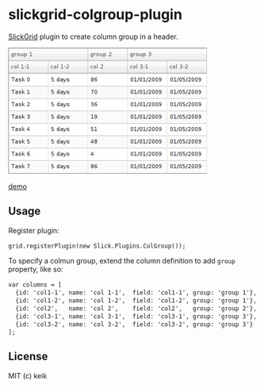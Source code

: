 # slickgrid-colgroup-plugin

[SlickGrid](https://github.com/mleibman/SlickGrid) plugin to create column group in a header.

![](https://github.com/keik/slickgrid-colgroup-plugin/raw/master/screenshots/screenshot.png)

[demo](http://keik.info/products/slickgrid-colgroup-plugin/examples/)

## Usage

Register plugin:

```
grid.registerPlugin(new Slick.Plugins.ColGroup());
```

To specify a colmun group, extend the column definition to add `group` property, like so:

```
var columns = [
  {id: 'col1-1', name: 'col 1-1',  field: 'col1-1', group: 'group 1'},
  {id: 'col1-2', name: 'col 1-2',  field: 'col1-2', group: 'group 1'},
  {id: 'col2',   name: 'col 2',    field: 'col2',   group: 'group 2'},
  {id: 'col3-1', name: 'col 3-1',  field: 'col3-1', group: 'group 3'},
  {id: 'col3-2', name: 'col 3-2',  field: 'col3-2', group: 'group 3'}
];
```

## License

MIT (c) keik
